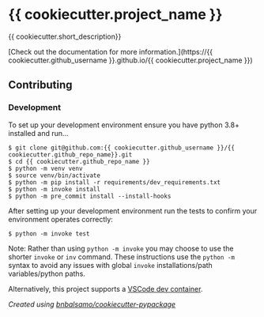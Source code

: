 # {{ cookiecutter.project_name }}

{{ cookiecutter.short_description}}

[Check out the documentation for more information.](https://{{ cookiecutter.github_username }}.github.io/{{ cookiecutter.project_name }})

## Contributing

### Development

To set up your development environment ensure you have python 3.8+ installed and run...

```
$ git clone git@github.com:{{ cookiecutter.github_username }}/{{ cookiecutter.github_repo_name}}.git
$ cd {{ cookiecutter.github_repo_name }}
$ python -m venv venv
$ source venv/bin/activate
$ python -m pip install -r requirements/dev_requirements.txt
$ python -m invoke install
$ python -m pre_commit install --install-hooks
```

After setting up your development environment run the tests to confirm your environment operates correctly:

```
$ python -m invoke test
```

Note: Rather than using `python -m invoke` you may choose to use the shorter `invoke` or `inv` command.
These instructions use the `python -m` syntax to avoid any issues with global `invoke` installations/path variables/python paths.

Alternatively, this project supports a [VSCode dev container](https://code.visualstudio.com/docs/devcontainers/containers).

_Created using [bnbalsamo/cookiecutter-pypackage](https://github.com/bnbalsamo/cookiecutter-pypackage)_
